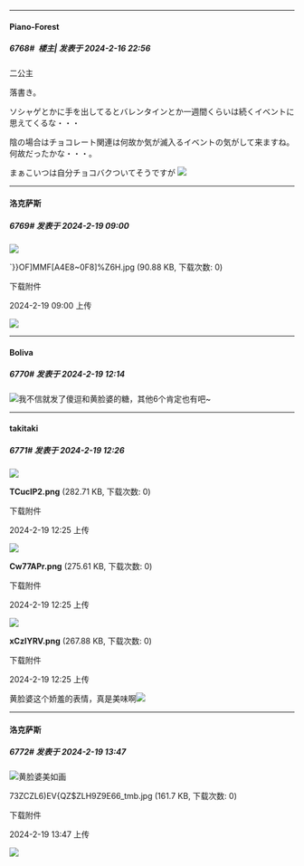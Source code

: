 
*****

####  Piano-Forest  
##### 6768#         楼主| 发表于 2024-2-16 22:56

二公主

落書き。

ソシャゲとかに手を出してるとバレンタインとか一週間くらいは続くイベントに思えてくるな・・・

陰の場合はチョコレート関連は何故か気が滅入るイベントの気がして来ますね。何故だったかな・・・。

まぁこいつは自分チョコバクついてそうですが
<img src="https://p.sda1.dev/15/b32d9e30d77056d16f0bb9c3f79a7534/20240216_225453.jpg" referrerpolicy="no-referrer">


*****

####  洛克萨斯  
##### 6769#       发表于 2024-2-19 09:00

<img src="https://static.saraba1st.com/image/smiley/face2017/057.png" referrerpolicy="no-referrer">

`}}OF]MMF[A4E8~0F8]%Z6H.jpg
(90.88 KB, 下载次数: 0)

下载附件

2024-2-19 09:00 上传

<img src="https://img.saraba1st.com/forum/202402/19/090018oi5qi6zbza7qdub1.jpg" referrerpolicy="no-referrer">


*****

####  Boliva  
##### 6770#       发表于 2024-2-19 12:14

<img src="https://static.saraba1st.com/image/smiley/face2017/067.png" referrerpolicy="no-referrer">我不信就发了傻逗和黄脸婆的糖，其他6个肯定也有吧~


*****

####  takitaki  
##### 6771#       发表于 2024-2-19 12:26

<img src="https://img.saraba1st.com/forum/202402/19/122552luhnuhbnnh97ynr9.png" referrerpolicy="no-referrer">

<strong>TCucIP2.png</strong> (282.71 KB, 下载次数: 0)

下载附件

2024-2-19 12:25 上传

<img src="https://img.saraba1st.com/forum/202402/19/122552habtk2c719bevqcn.png" referrerpolicy="no-referrer">

<strong>Cw77APr.png</strong> (275.61 KB, 下载次数: 0)

下载附件

2024-2-19 12:25 上传

<img src="https://img.saraba1st.com/forum/202402/19/122552hgodz9xzo4dod090.png" referrerpolicy="no-referrer">

<strong>xCzIYRV.png</strong> (267.88 KB, 下载次数: 0)

下载附件

2024-2-19 12:25 上传

黄脸婆这个娇羞的表情，真是美味啊<img src="https://static.saraba1st.com/image/smiley/face2017/084.png" referrerpolicy="no-referrer">


*****

####  洛克萨斯  
##### 6772#       发表于 2024-2-19 13:47

<img src="https://static.saraba1st.com/image/smiley/face2017/079.png" referrerpolicy="no-referrer">黄脸婆美如画

73ZCZL6)EV{QZ$ZLH9Z9E66_tmb.jpg
(161.7 KB, 下载次数: 0)

下载附件

2024-2-19 13:47 上传

<img src="https://img.saraba1st.com/forum/202402/19/134740xpz9o1ln2qzp0qoz.jpg" referrerpolicy="no-referrer">

